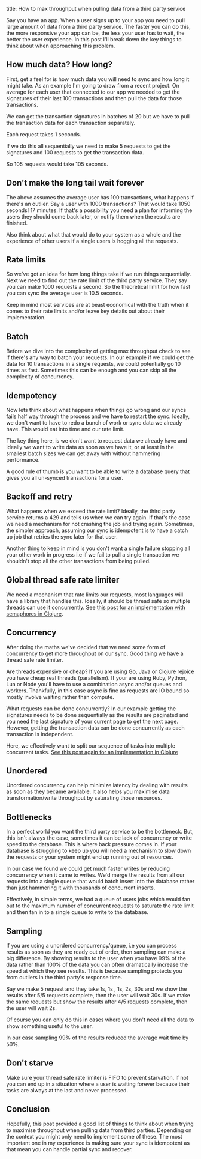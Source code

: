 title:  How to max throughput when pulling data from a third party service

Say you have an app. When a user signs up to your app you need to pull large amount of data from a third party service. The faster you can do this, the more responsive your app can be, the less your user has to wait, the better the user experience. In this post I'll break down the key things to think about when approaching this problem.

## How much data? How long?

First, get a feel for is how much data you will need to sync and how long it might take. As an example I'm going to draw from a recent project. On average for each user that connected to our app we needed to get the signatures of their last 100 transactions and then pull the data for those transactions.

We can get the transaction signatures in batches of 20 but we have to pull the transaction data for each transaction separately. 

Each request takes 1 seconds. 

If we do this all sequentially we need to make 5 requests to get the signatures and 100 requests to get the transaction data. 

So 105 requests would take 105 seconds.

## Don't make the long tail wait forever

The above assumes the average user has 100 transactions, what happens if there's an outlier. Say a user with 1000 transactions? That would take 1050 seconds! 17 minutes. If that's a possibility you need a plan for informing the users they should come back later, or notify them when the results are finished. 

Also think about what that would do to your system as a whole and the experience of other users if a single users is hogging all the requests.

## Rate limits

So we've got an idea for how long things take if we run things sequentially. Next we need to find out the rate limit of the third party service. They say you can make 1000 requests a second. So the theoretical limit for how fast you can sync the average user is 10.5 seconds. 

Keep in mind most services are at beast economical with the truth when it comes to their rate limits and/or leave key details out about their implementation. 

## Batch

Before we dive into the complexity of getting max throughput check to see if there's any way to batch your requests. In our example if we could get the data for 10 transactions in a single requests, we could potentially go 10 times as fast. Sometimes this can be enough and you can skip all the complexity of concurrency.

## Idempotency

Now lets think about what happens when things go wrong and our syncs fails half way through the process and we have to restart the sync. Ideally, we don't want to have to redo a bunch of work or sync data we already have. This would eat into time and our rate limit. 

The key thing here, is we don't want to request data we already have and ideally we want to write data as soon as we have it, or at least in the smallest batch sizes we can get away with without hammering performance.

A good rule of thumb is you want to be able to write a database query that gives you all un-synced transactions for a user.

## Backoff and retry

What happens when we exceed the rate limit? Ideally, the third party service returns a 429 and tells us when we can try again. If that's the case we need a mechanism for not crashing the job and trying again. Sometimes, the simpler approach, assuming our sync is idempotent is to have a catch up job that retries the sync later for that user. 

Another thing to keep in mind is you don't want a single failure stopping all your other work in progress i.e if we fail to pull a single transaction we shouldn't stop all the other transactions from being pulled.

## Global thread safe rate limiter

We need a mechanism that rate limits our requests, most languages will have a library that handles this. Ideally, it should be thread safe so multiple threads can use it concurrently. See [this post for an implementation with semaphores in Clojure](https://andersmurphy.com/2024/05/06/clojure-managing-throughput-with-virtual-threads.html).

## Concurrency

After doing the maths we've decided that we need some form of concurrency to get more throughput on our sync. Good thing we have a thread safe rate limiter.

Are threads expensive or cheap? If you are using Go, Java or Clojure rejoice you have cheap real threads (parallelism). If your are using Ruby, Python, Lua or Node you'll have to use a combination async and/or queues and workers. Thankfully, in this case async is fine as requests are IO bound so mostly involve waiting rather than compute.

What requests can be done concurrently? In our example getting the signatures needs to be done sequentially as the results are paginated and you need the last signature of your current page to get the next page. However, getting the transaction data can be done concurrently as each transaction is independent. 

Here, we effectively want to split our sequence of tasks into multiple concurrent tasks. [See this post again for an implementation in Clojure](https://andersmurphy.com/2024/05/06/clojure-managing-throughput-with-virtual-threads.html)

## Unordered

Unordered concurrency can help minimize latency by dealing with results as soon as they became available. It also helps you maximise data transformation/write throughput by saturating those resources. 

## Bottlenecks 

In a perfect world you want the third party service to be the bottleneck. But, this isn't always the case, sometimes it can be lack of concurrency or write speed to the database. This is where back pressure comes in. If your database is struggling to keep up you will need a mechanism to slow down the requests or your system might end up running out of resources. 

In our case we found we could get much faster writes by reducing concurrency when it came to writes. We'd merge the results from all our requests into a single queue that would batch insert into the database rather than just hammering it with thousands of concurrent inserts.

Effectively, in simple terms, we had a queue of users jobs which would fan out to the maximum number of concurrent requests to saturate the rate limit and then fan in to a single queue to write to the database. 

## Sampling

If you are using a unordered concurrency/queue, i.e you can process results as soon as they are ready out of order, then sampling can make a big difference. By showing results to the user when you have 99% of the data rather than 100% of the data you can often dramatically increase the speed at which they see results. This is because sampling protects you from outliers in the third party's response time. 

Say we make 5 request and they take 1s, 1s , 1s, 2s, 30s and we show the results after 5/5 requests complete, then the user will wait 30s. If we make the same requests but show the results after 4/5 requests complete, then the user will wait 2s.

Of course you can only do this in cases where you don't need all the data to show something useful to the user.

In our case sampling 99% of the results reduced the average wait time by 50%.

## Don't starve

Make sure your thread safe rate limiter is FIFO to prevent starvation, if not you can end up in a situation where a user is waiting forever because their tasks are always at the last and never processed. 

## Conclusion

Hopefully, this post provided a good list of things to think about when trying to maximise throughput when pulling data from third parties. Depending on the context you might only need to implement some of these. The most important one in my experience is making sure your sync is idempotent as that mean you can handle partial sync and recover.
